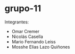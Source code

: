# grupo-11

Integrantes:

- Omar Cremer
- Nicolás Casella 
- Mario Fernando Leiss
- Mosshe Elias Lazo Quiñones
